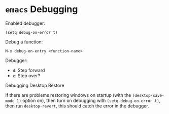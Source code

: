 # `emacs` Debugging

Enabled debugger:

	(setq debug-on-error t)

Debug a function:

	M-x debug-on-entry <function-name>

Debugger:

- `d`: Step forward
- `c`: Step over?

Debugging Desktop Restore

If there are problems restoring windows on startup (with the `(desktop-save-mode 1)` option on), then turn on debugging with `(setq debug-on-error t)`, then run `desktop-revert`, this should catch the error in the debugger.
